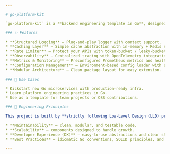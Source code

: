 ```yaml
---

# go-platform-kit

`go-platform-kit` is a **backend engineering template in Go**, designed to help developers quickly bootstrap scalable and production-ready applications. It provides essential **platform engineering building blocks** out of the box so you can focus on business logic while following best practices.

### ✨ Features

* **Structured Logging** – Plug-and-play logger with context support.
* **Caching Layer** – Simple cache abstraction with in-memory + Redis support.
* **Rate Limiter** – Protect your APIs with token-bucket / leaky-bucket implementations.
* **Observability** – Centralized tracing with OpenTelemetry integration.
* **Metrics & Monitoring** – Preconfigured Prometheus metrics and health endpoints.
* **Configuration Management** – Environment-based config loader with sane defaults.
* **Modular Architecture** – Clean package layout for easy extension.

### 🎯 Use Cases

* Kickstart new Go microservices with production-ready infra.
* Learn platform engineering practices in Go.
* Use as a template for team projects or OSS contributions.

### 🧩 Engineering Principles

This project is built by **strictly following Low-Level Design (LLD) principles and proven design patterns**. The goal is to ensure:

* **Maintainability** – clean, modular, and testable code.
* **Scalability** – components designed to handle growth.
* **Developer Experience (DX)** – easy-to-use abstractions and clear structure.
* **Best Practices** – idiomatic Go conventions, SOLID principles, and robust error handling.

---
```

